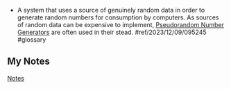 - A system that uses a source of genuinely random data in order to generate random numbers for consumption by computers. As sources of random data can be expensive to implement, [Pseudorandom Number Generators](pseudo-random-number-generator.md) are often used in their stead. #ref/2023/12/09/095245 #glossary
## My Notes
[Notes](mynotes/random-number-generator-notes.md)
